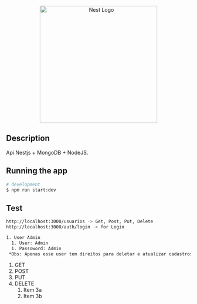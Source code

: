 <p align="center">
  <a href="http://nestjs.com/" target="blank"><img src="https://nestjs.com/img/logo_text.svg" width="320" alt="Nest Logo" /></a>
</p>



## Description

Api Nestjs + MongoDB + NodeJS.

## Running the app

```bash
# development
$ npm run start:dev

```

## Test

```bash
http://localhost:3000/usuarios -> Get, Post, Put, Delete
http://localhost:3000/auth/login -> for Login

1. User Admin
  1. User: Admin
  1. Passoword: Admin
 *Obs: Apenas esse user tem direitos para deletar e atualizar cadastros
```
1. GET
1. POST
1. PUT
1. DELETE
   1. Item 3a
   1. Item 3b


